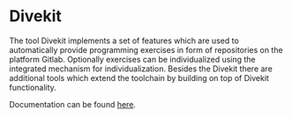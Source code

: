 # Divekit

The tool Divekit implements a set of features which are used to automatically provide programming exercises in form of repositories on the platform Gitlab. Optionally exercises can be individualized using the integrated mechanism for individualization. Besides the Divekit there are additional tools which extend the toolchain by building on top of Divekit functionality.

Documentation can be found [here](https://github.com/divekit/divekit-automated-repo-setup/wiki).